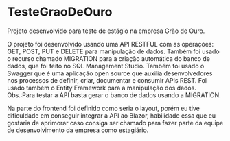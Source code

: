 # TesteGraoDeOuro
Projeto desenvolvido para teste de estágio na empresa Grão de Ouro.

O projeto foi desenvolvido usando uma API RESTFUL com as operações: GET, POST, PUT e DELETE para manipulação de dados. Também foi usado o recurso chamado MIGRATION para a criação automática do banco de dados, que foi feito no SQL Management Studio. Também foi usado o Swagger que é uma aplicação open source que auxilia desenvolvedores nos processos de definir, criar, documentar e consumir APIs REST. Foi usado também o Entity Framework para a manipulação dos dados. 
Obs.:Para testar a API basta gerar o banco de dados usando a MIGRATION.

Na parte do frontend foi definido como seria o layout, porém eu tive dificuldade em conseguir integrar a API ao Blazor, habilidade essa que eu gostaria de aprimorar caso consiga ser chamado para fazer parte da equipe de desenvolvimento da empresa como estagiário.
